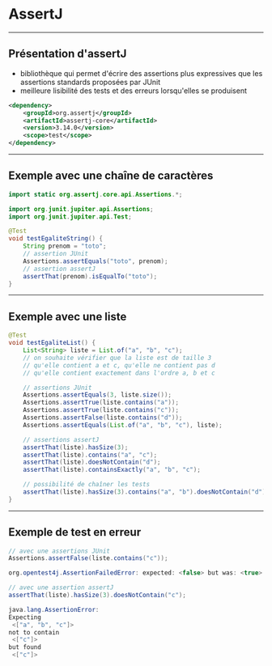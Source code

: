 # AssertJ

----

## Présentation d'assertJ

- bibliothèque qui permet d'écrire des assertions plus expressives que les assertions standards proposées par JUnit
- meilleure lisibilité des tests et des erreurs lorsqu'elles se produisent

```xml
<dependency>
    <groupId>org.assertj</groupId>
    <artifactId>assertj-core</artifactId>
    <version>3.14.0</version>
    <scope>test</scope>
</dependency>
```

----

## Exemple avec une chaîne de caractères

```java
import static org.assertj.core.api.Assertions.*;

import org.junit.jupiter.api.Assertions;
import org.junit.jupiter.api.Test;

@Test
void testEgaliteString() {
    String prenom = "toto";
    // assertion JUnit
    Assertions.assertEquals("toto", prenom);
    // assertion assertJ
    assertThat(prenom).isEqualTo("toto");
}
```

----

## Exemple avec une liste

```java
@Test
void testEgaliteList() {
    List<String> liste = List.of("a", "b", "c");
    // on souhaite vérifier que la liste est de taille 3
    // qu'elle contient a et c, qu'elle ne contient pas d
    // qu'elle contient exactement dans l'ordre a, b et c

    // assertions JUnit
    Assertions.assertEquals(3, liste.size());
    Assertions.assertTrue(liste.contains("a"));
    Assertions.assertTrue(liste.contains("c"));
    Assertions.assertFalse(liste.contains("d"));
    Assertions.assertEquals(List.of("a", "b", "c"), liste);

    // assertions assertJ
    assertThat(liste).hasSize(3);
    assertThat(liste).contains("a", "c");
    assertThat(liste).doesNotContain("d");
    assertThat(liste).containsExactly("a", "b", "c");

    // possibilité de chaîner les tests
    assertThat(liste).hasSize(3).contains("a", "b").doesNotContain("d").containsExactly("a", "b", "c");
}
```

----

## Exemple de test en erreur

```java
// avec une assertions JUnit
Assertions.assertFalse(liste.contains("c"));

org.opentest4j.AssertionFailedError: expected: <false> but was: <true>

// avec une assertion assertJ
assertThat(liste).hasSize(3).doesNotContain("c");

java.lang.AssertionError: 
Expecting
 <["a", "b", "c"]>
not to contain
 <["c"]>
but found
 <["c"]>
```